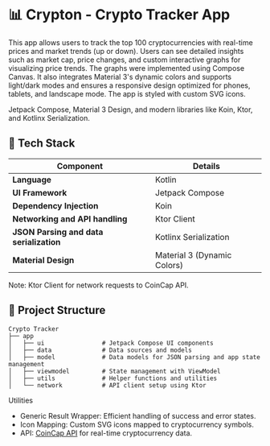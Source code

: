 # 📊 Crypton - Crypto Tracker App

This app allows users to track the top 100 cryptocurrencies with real-time prices and market trends (up or down). Users can see detailed insights such as market cap, price changes, and custom interactive graphs for visualizing price trends. The graphs were implemented using Compose Canvas. It also integrates Material 3's dynamic colors and supports light/dark modes and ensures a responsive design optimized for phones, tablets, and landscape mode. The app is styled with custom SVG icons.

 Jetpack Compose, Material 3 Design, and modern libraries like Koin, Ktor, and Kotlinx Serialization.

 ## 🔧 Tech Stack

| **Component**                           | **Details**                        |
|-----------------------------------------|------------------------------------|
| **Language**                            | Kotlin                             |
| **UI Framework**                        | Jetpack Compose                    |
| **Dependency Injection**                | Koin                               |
| **Networking and API handling**         | Ktor Client                        |
| **JSON Parsing and data serialization** | Kotlinx Serialization              |
| **Material Design**                     | Material 3 (Dynamic Colors)        |

Note: Ktor Client for network requests to CoinCap API.

## 📁 Project Structure

```plaintext
Crypto Tracker
├── app
│   ├── ui                # Jetpack Compose UI components
│   ├── data              # Data sources and models
│   ├── model             # Data models for JSON parsing and app state management
│   ├── viewmodel         # State management with ViewModel
│   ├── utils             # Helper functions and utilities
│   └── network           # API client setup using Ktor
```

Utilities
- Generic Result Wrapper: Efficient handling of success and error states.
- Icon Mapping: Custom SVG icons mapped to cryptocurrency symbols.
- API: [CoinCap API](https://docs.coincap.io/) for real-time cryptocurrency data.
